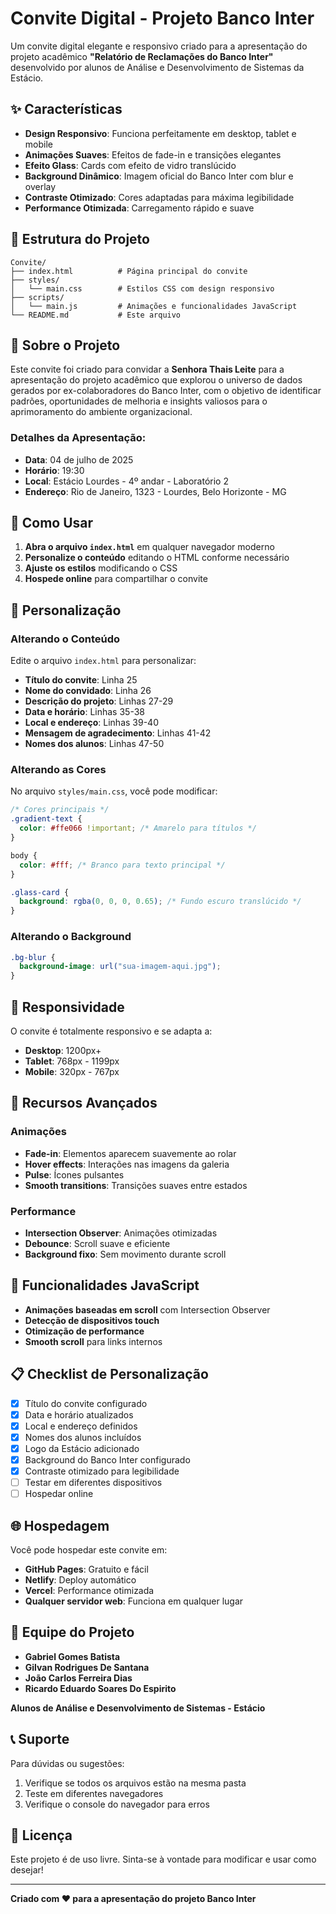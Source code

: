 # Convite Digital - Projeto Banco Inter

Um convite digital elegante e responsivo criado para a apresentação do projeto acadêmico **"Relatório de Reclamações do Banco Inter"** desenvolvido por alunos de Análise e Desenvolvimento de Sistemas da Estácio.

## ✨ Características

- **Design Responsivo**: Funciona perfeitamente em desktop, tablet e mobile
- **Animações Suaves**: Efeitos de fade-in e transições elegantes
- **Efeito Glass**: Cards com efeito de vidro translúcido
- **Background Dinâmico**: Imagem oficial do Banco Inter com blur e overlay
- **Contraste Otimizado**: Cores adaptadas para máxima legibilidade
- **Performance Otimizada**: Carregamento rápido e suave

## 📁 Estrutura do Projeto

```
Convite/
├── index.html          # Página principal do convite
├── styles/
│   └── main.css        # Estilos CSS com design responsivo
├── scripts/
│   └── main.js         # Animações e funcionalidades JavaScript
└── README.md           # Este arquivo
```

## 🎯 Sobre o Projeto

Este convite foi criado para convidar a **Senhora Thais Leite** para a apresentação do projeto acadêmico que explorou o universo de dados gerados por ex-colaboradores do Banco Inter, com o objetivo de identificar padrões, oportunidades de melhoria e insights valiosos para o aprimoramento do ambiente organizacional.

### Detalhes da Apresentação:

- **Data**: 04 de julho de 2025
- **Horário**: 19:30
- **Local**: Estácio Lourdes - 4º andar - Laboratório 2
- **Endereço**: Rio de Janeiro, 1323 - Lourdes, Belo Horizonte - MG

## 🚀 Como Usar

1. **Abra o arquivo `index.html`** em qualquer navegador moderno
2. **Personalize o conteúdo** editando o HTML conforme necessário
3. **Ajuste os estilos** modificando o CSS
4. **Hospede online** para compartilhar o convite

## 🎨 Personalização

### Alterando o Conteúdo

Edite o arquivo `index.html` para personalizar:

- **Título do convite**: Linha 25
- **Nome do convidado**: Linha 26
- **Descrição do projeto**: Linhas 27-29
- **Data e horário**: Linhas 35-38
- **Local e endereço**: Linhas 39-40
- **Mensagem de agradecimento**: Linhas 41-42
- **Nomes dos alunos**: Linhas 47-50

### Alterando as Cores

No arquivo `styles/main.css`, você pode modificar:

```css
/* Cores principais */
.gradient-text {
  color: #ffe066 !important; /* Amarelo para títulos */
}

body {
  color: #fff; /* Branco para texto principal */
}

.glass-card {
  background: rgba(0, 0, 0, 0.65); /* Fundo escuro translúcido */
}
```

### Alterando o Background

```css
.bg-blur {
  background-image: url("sua-imagem-aqui.jpg");
}
```

## 📱 Responsividade

O convite é totalmente responsivo e se adapta a:

- **Desktop**: 1200px+
- **Tablet**: 768px - 1199px
- **Mobile**: 320px - 767px

## 🌟 Recursos Avançados

### Animações

- **Fade-in**: Elementos aparecem suavemente ao rolar
- **Hover effects**: Interações nas imagens da galeria
- **Pulse**: Ícones pulsantes
- **Smooth transitions**: Transições suaves entre estados

### Performance

- **Intersection Observer**: Animações otimizadas
- **Debounce**: Scroll suave e eficiente
- **Background fixo**: Sem movimento durante scroll

## 🔧 Funcionalidades JavaScript

- **Animações baseadas em scroll** com Intersection Observer
- **Detecção de dispositivos touch**
- **Otimização de performance**
- **Smooth scroll** para links internos

## 📋 Checklist de Personalização

- [x] Título do convite configurado
- [x] Data e horário atualizados
- [x] Local e endereço definidos
- [x] Nomes dos alunos incluídos
- [x] Logo da Estácio adicionado
- [x] Background do Banco Inter configurado
- [x] Contraste otimizado para legibilidade
- [ ] Testar em diferentes dispositivos
- [ ] Hospedar online

## 🌐 Hospedagem

Você pode hospedar este convite em:

- **GitHub Pages**: Gratuito e fácil
- **Netlify**: Deploy automático
- **Vercel**: Performance otimizada
- **Qualquer servidor web**: Funciona em qualquer lugar

## 👥 Equipe do Projeto

- **Gabriel Gomes Batista**
- **Gilvan Rodrigues De Santana**
- **João Carlos Ferreira Dias**
- **Ricardo Eduardo Soares Do Espirito**

**Alunos de Análise e Desenvolvimento de Sistemas - Estácio**

## 📞 Suporte

Para dúvidas ou sugestões:

1. Verifique se todos os arquivos estão na mesma pasta
2. Teste em diferentes navegadores
3. Verifique o console do navegador para erros

## 📄 Licença

Este projeto é de uso livre. Sinta-se à vontade para modificar e usar como desejar!

---

**Criado com ❤️ para a apresentação do projeto Banco Inter**

